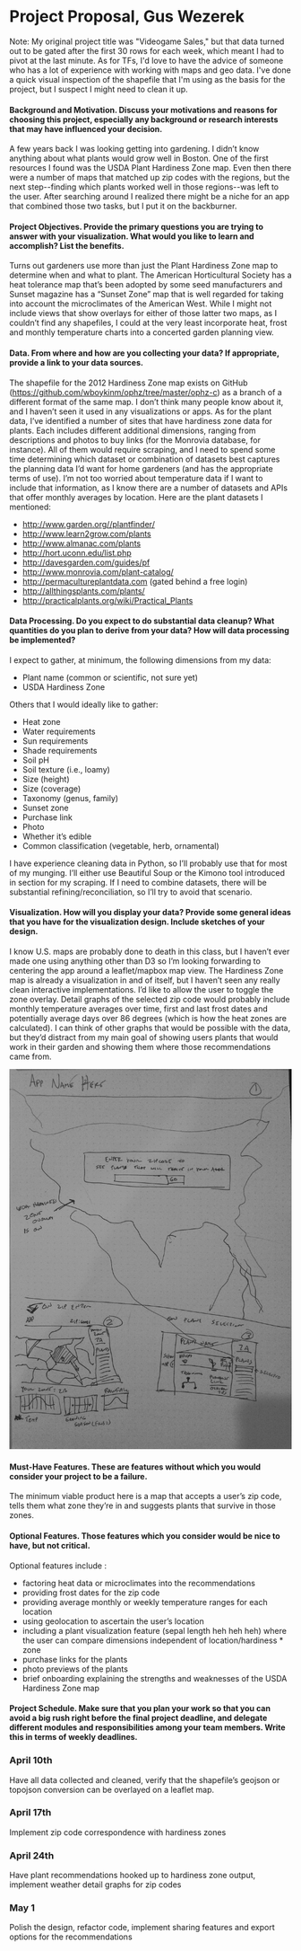 # Project Proposal, Gus Wezerek
Note: My original project title was "Videogame Sales," but that data turned out to be gated after the first 30 rows for each week, which meant I had to pivot at the last minute. As for TFs, I'd love to have the advice of someone who has a lot of experience with working with maps and geo data. I've done a quick visual inspection of the shapefile that I'm using as the basis for the project, but I suspect I might need to clean it up.

#### Background and Motivation. Discuss your motivations and reasons for choosing this project, especially any background or research interests that may have influenced your decision.

A few years back I was looking getting into gardening. I didn’t know anything about what plants would grow well in Boston. One of the first resources I found was the USDA Plant Hardiness Zone map. Even then there were a number of maps that matched up zip codes with the regions, but the next step--finding which plants worked well in those regions--was left to the user. After searching around I realized there might be a niche for an app that combined those two tasks, but I put it on the backburner.

#### Project Objectives. Provide the primary questions you are trying to answer with your visualization. What would you like to learn and accomplish? List the benefits.

Turns out gardeners use more than just the Plant Hardiness Zone map to determine when and what to plant. The American Horticultural Society has a heat tolerance map that’s been adopted by some seed manufacturers and Sunset magazine has a “Sunset Zone” map that is well regarded for taking into account the microclimates of the American West. While I might not include views that show overlays for either of those latter two maps, as I couldn’t find any shapefiles, I could at the very least incorporate heat, frost and monthly temperature charts into a concerted garden planning view.

#### Data. From where and how are you collecting your data? If appropriate, provide a link to your data sources.

The shapefile for the 2012 Hardiness Zone map exists on GitHub (https://github.com/wboykinm/ophz/tree/master/ophz-c) as a branch of a different format of the same map. I don’t think many people know about it, and I haven’t seen it used in any visualizations or apps. As for the plant data, I’ve identified a number of sites that have hardiness zone data for plants. Each includes different additional dimensions, ranging from descriptions and photos to buy links (for the Monrovia database, for instance). All of them would require scraping, and I need to spend some time determining which dataset or combination of datasets best captures the planning data I’d want for home gardeners (and has the appropriate terms of use). I’m not too worried about temperature data if I want to include that information, as I know there are a number of datasets and APIs that offer monthly averages by location. Here are the plant datasets I mentioned:

* http://www.garden.org//plantfinder/
* http://www.learn2grow.com/plants
* http://www.almanac.com/plants
* http://hort.uconn.edu/list.php
* http://davesgarden.com/guides/pf
* http://www.monrovia.com/plant-catalog/
* http://permacultureplantdata.com (gated behind a free login)
* http://allthingsplants.com/plants/
* http://practicalplants.org/wiki/Practical_Plants

#### Data Processing. Do you expect to do substantial data cleanup? What quantities do you plan to derive from your data? How will data processing be implemented?

I expect to gather, at minimum, the following dimensions from my data:
* Plant name (common or scientific, not sure yet)
* USDA Hardiness Zone

Others that I would ideally like to gather:
* Heat zone
* Water requirements
* Sun requirements
* Shade requirements
* Soil pH
* Soil texture (i.e., loamy)
* Size (height)
* Size (coverage)
* Taxonomy (genus, family)
* Sunset zone
* Purchase link
* Photo
* Whether it’s edible
* Common classification (vegetable, herb, ornamental)

I have experience cleaning data in Python, so I’ll probably use that for most of my munging. I’ll either use Beautiful Soup or the Kimono tool introduced in section for my scraping. If I need to combine datasets, there will be substantial refining/reconciliation, so I’ll try to avoid that scenario.

#### Visualization. How will you display your data? Provide some general ideas that you have for the visualization design. Include sketches of your design.

I know U.S. maps are probably done to death in this class, but I haven’t ever made one using anything other than D3 so I’m looking forwarding to centering the app around a leaflet/mapbox map view. The Hardiness Zone map is already a visualization in and of itself, but I haven’t seen any really clean interactive implementations. I’d like to allow the user to toggle the zone overlay. Detail graphs of the selected zip code would probably include monthly temperature averages over time, first and last frost dates and potentially average days over 86 degrees (which is how the heat zones are calculated). I can think of other graphs that would be possible with the data, but they’d distract from my main goal of showing users plants that would work in their garden and showing them where those recommendations came from.

![Sketches](proposal_assets/sketches.jpg)

#### Must-Have Features. These are features without which you would consider your project to be a failure.

The minimum viable product here is a map that accepts a user’s zip code, tells them what zone they’re in and suggests plants that survive in those zones.

#### Optional Features. Those features which you consider would be nice to have, but not critical.

Optional features include :
* factoring heat data or microclimates into the recommendations
* providing frost dates for the zip code
* providing average monthly or weekly temperature ranges for each location
* using geolocation to ascertain the user’s location
* including a plant visualization feature (sepal length heh heh heh) where the user can compare dimensions independent of location/hardiness * zone
* purchase links for the plants
* photo previews of the plants
* brief onboarding explaining the strengths and weaknesses of the USDA Hardiness Zone map

#### Project Schedule. Make sure that you plan your work so that you can avoid a big rush right before the final project deadline, and delegate different modules and responsibilities among your team members. Write this in terms of weekly deadlines.

### April 10th
Have all data collected and cleaned, verify that the shapefile’s geojson or topojson conversion can be overlayed on a leaflet map.

### April 17th
Implement zip code correspondence with hardiness zones

### April 24th
Have plant recommendations hooked up to hardiness zone output, implement weather detail graphs for zip codes

### May 1
Polish the design, refactor code, implement sharing features and export options for the recommendations
